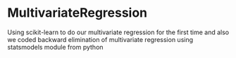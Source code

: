 # MultivariateRegression
Using scikit-learn to do our multivariate regression for the first time and also we coded backward elimination of multivariate regression using statsmodels module from python
